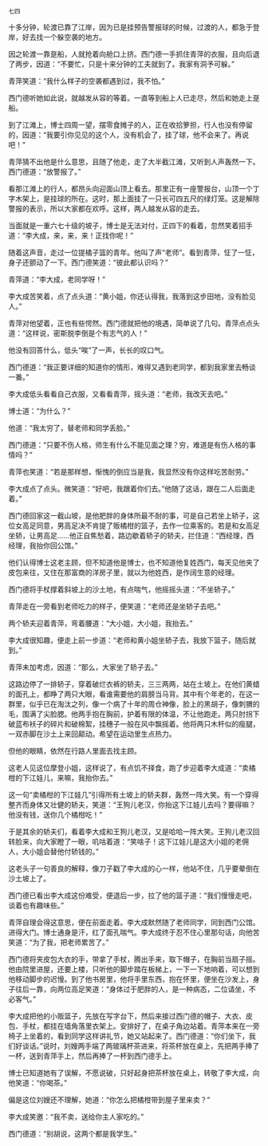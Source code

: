     七四 

   十多分钟，轮渡已靠了江岸，因为已是挂预告警报球的时候，过渡的人，都急于登岸，好去找一个躲空袭的地方。

   因之轮渡一靠趸船，人就抢着向舱口上挤。西门德一手抓住青萍的衣服，且向后退了两步，因道：“不要忙，只是十来分钟的工夫就到了。我家有洞予可躲。”

   青萍笑道：“我什么样子的空袭都遇到过，我不怕。”

   西门德听她如此说，就越发从容的等着。一直等到船上人已走尽，然后和她走上趸船。

   到了江滩上，博士四周一望，摆零食摊子的人，正在收拾箩担，行人也没有停留的，因道：“我要引你见见的这个人，没有机会了，挂了球，他不会来了。再说吧！”

   青萍猜不出他是什么意思，且随了他走，走了大半截江滩，又听到人声轰然一下。西门德道：“放警报了。”

   看那江滩上的行人，都昂头向迎面山顶上看去。那里正有一座警报台，山顶一个丁字木架上，是挂球的所在。这时，那上面挂了一只长可四五尺的绿灯笼。这是解除警报的表示，所以大家都在欢呼。这样，两人越发从容的走去。

   当面就是一重六七十级的坡子，博士是无法对付，正四下的看着，忽然笑着招手道：“李大成，来，来，来！正找你呢！”

   随着这声音，走过一位提橘子篮的青年。他叫了声“老师”。看到青萍，怔了一怔，身子还颤动了一下。西门德笑道：“彼此都认识吗？”

   青萍道：“李大成，老同学呀！”

   李大成苦笑着，点了点头道：“黄小姐，你还认得我，我落到这步田地，没有脸见人。”

   青萍对他望着，正也有些愕然。西门德就把他的境遇，简单说了几句。青萍点点头道：“这样说，密斯脱李倒是个有志气的人！”

   他没有回答什么，低头“唉”了一声，长长的叹口气。

   西门德道：“我正要详细的知道你的情形，难得又遇到老同学，都到我家里去畅谈一番。”

   李大成低头看看自己衣服，又看看青萍，摇头道：“老师，我改天去吧。”

   博士道：“为什么？”

   他道：“我太穷了，替老师和同学丢脸。”

   西门德道：“只要不伤人格，师生有什么不能见面之理？穷，难道是有伤人格的事情吗？”

   青萍也笑道：“若是那样想，惭愧的倒应当是我，我显然没有你这样吃苦耐劳。”

   李大成点了点头。微笑道：“好吧，我跟着你们去。”他随了这话，跟在二人后面走着。”

   西门德回家这一截山坡，是他肥胖的身体所最不耐的事，可是自己若坐上轿子，这位女高足同意，男高足决不肯提了贩橘柑的篮子，去作一位乘客的。若是和女高足坐轿，让男高足……他正自焦愁着，路边歇着轿子的轿夫，拦住道：“西经理，西经理，我抬你回公馆。”

   他们认得博士这老主顾，但不知道他是博士，也不知道他复姓西门，每天见他夹了皮包来往，又住在那富商的洋房子里，就以为他姓西，是作阔生意的经理。

   西门德将手杖撑着斜坡上的沙土地，有点喘气，他摇摇头道：“不坐轿子。”

   青萍走在一旁看到老师吃力的样子，便笑道：“老师还是坐轿子去吧。”

   两个轿夫迎着青萍，弯着腰道：“大小姐，大小姐，我抬去。”

   李大成很知趣，便走上前一步道：“老师和黄小姐坐轿子去，我放下篮子，随后就到。”

   青萍未加考虑，因道：“那么，大家坐了轿子去。”

   这路边停了一排轿子，穿着破烂衣裤的轿夫，三三两两，站在土坡上。在他们黄蜡的面孔上，都睁了两只大眼，看谁需要他的肩膀当马背。其中有个年老的，在这一群里，似乎已在淘汰之列，像一个病了十年的周仓神像，脸上的黑胡子，像刺猬的毛，围满了尖脸腮。他两手抱在胸前，护着有限的体温，不让他跑走。两只肘拐下破蓝布袄子的碎片和破棉絮，挂穗子一般在风中飘摇着。他将两只木杆似的瘦腿，一双赤脚在沙土上来回颠动。希望在运动里生点热力。

   但他的眼睛，依然在行路人里面去找主顾。

   这老人见这位摩登小姐，这样说了，有点饥不择食，跑了步迎着李大成道：“卖橘柑的下江娃儿，来嘛，我抬你去。”

   这一句“卖橘柑的下江娃几”引得所有土坡上的轿夫群，轰然一阵大笑。有一个穿得整齐而身体又壮健的轿夫，笑道：“王狗儿老汉，你抬这下江娃儿去吗？要得嘛？他没有钱，送你几个橘柑吃！”

   于是其余的轿夫们，看着李大成和王狗儿老汉，又是哈哈一阵大笑。王狗儿老汉回转脸来，向大家瞪了一眼，叽咕着道：“笑啥子！这下江娃儿是这大小姐的老佣人，大小姐会替他付轿钱的。”

   这老头子一句善良的解释，像刀子戳了李大成的心一样，他站不住，几乎要晕倒在沙土坡上了。

   西门德已看出李大成这份难受，便退后一步，拉了他的篮子道：“我们慢慢走吧，谈着也有趣味些。”

   青萍自理会得这意思，便在前面走着。李大成默然随了老师同学，同到西门公馆。进得大门。博士通身是汗，红了面孔喘气。李大成终于忍不住心里那句话，向他苦笑道：“为了我，把老师累苦了。”

   西门德将夹皮包大衣的手，带拿了手杖，腾出手来，取下帽子，在胸前当扇子摇。他由院里进屋，还要上楼，只听他的脚步踏在板梯上，一下一下地响着，可以想到他移动脚步的迟慢。到了他书房里，他将手里东西，抱在怀里，便坐在沙发上，身子往后一靠，向两位高足笑道：“身体过于肥胖的人，是一种病态，二位请坐，不必客气。”

   李大成把他的小贩篮子，先放在写字台下，然后来接过西门德的帽子、大衣、皮包、手杖，都挂在墙角落里衣架上。安排好了，在桌子角边站着。青萍本来在一旁椅子上坐着的，看到同学这样讲礼节，她又站起来了。西门德道：“你们坐下，我们好谈话。”说时，刘嫂两手端了两玻璃杯茶进来，将茶杯放在桌上，先把两手捧了一杯，送到青萍手上，然后再捧了一杯到西门德手上。

   博士已知道她有了误解，不愿说破，只好起身把茶杯放在桌上，转敬了李大成，向他笑道：“你喝茶。”

   偏是这位刘嫂还不理解，她道：“你怎么把橘柑带到屋子里来卖？”

   李大成笑邀：“我不卖，送给你主人家吃的。”

   西门德道：“别胡说，这两个都是我学生。”

